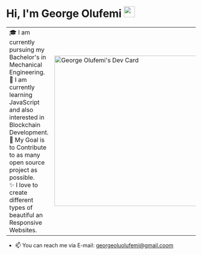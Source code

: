 # Hi, I'm George Olufemi <img src="https://github.com/TheDudeThatCode/TheDudeThatCode/blob/master/Assets/Hi.gif" width="29px">

<table>
<tr>
  <td valign="center">
    🎓 I am currently pursuing my Bachelor's in Mechanical Engineering.<br />
    🌱 I am currently learning JavaScript and also interested in Blockchain Development.<br />
    🎯 My Goal is to Contribute to as many open source project as possible.<br />
    ✨ I love to create different types of beautiful an Responsive Websites.
    
<td >
<a href="https://app.daily.dev/GeorgeOlufemi"><img src="https://api.daily.dev/devcards/788ee7dbce2b44e582bb2c4cf27b5438.png?r=n42" width="400" alt="George Olufemi's Dev Card"/></a>
  </td>
</tr>
</table>


- 📫 You can reach me via E-mail: georgeoluolufemi@gmail.coom









<!-- 
**George-Olufemi/George-Olufemi** is a ✨ _special_ ✨ repository because its `README.md` (this file) appears on your GitHub profile.

Here are some ideas to get you started:

- 🔭 I’m currently working on ...
- 🌱 I’m currently learning ...
- 👯 I’m looking to collaborate on ...
- 🤔 I’m looking for help with ...
- 💬 Ask me about ...
- 📫 How to reach me: ...
- 😄 Pronouns: ...
- ⚡ Fun fact: ...
 -->
